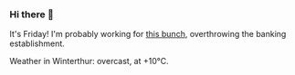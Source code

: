 ### Hi there :wave:

It's Friday! I'm probably working for [this bunch](https://github.com/kohofinancial), overthrowing the banking establishment.

Weather in Winterthur: overcast, at +10°C.
